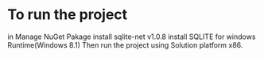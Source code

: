 


# To run the project
in Manage NuGet Pakage install sqlite-net v1.0.8
install SQLITE for windows Runtime(Windows 8.1)
 Then run the project using Solution platform x86.
